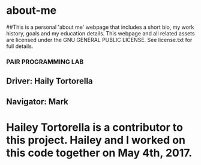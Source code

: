 # about-me

##This is a personal 'about me' webpage that includes a short bio, my work history, goals and my education details. This webpage and all related assets are licensed under the GNU GENERAL PUBLIC LICENSE. See license.txt for full details.

### PAIR PROGRAMMING LAB
## Driver: Haily Tortorella
## Navigator: Mark

# Hailey Tortorella is a contributor to this project. Hailey and I worked on this code together on May 4th, 2017.